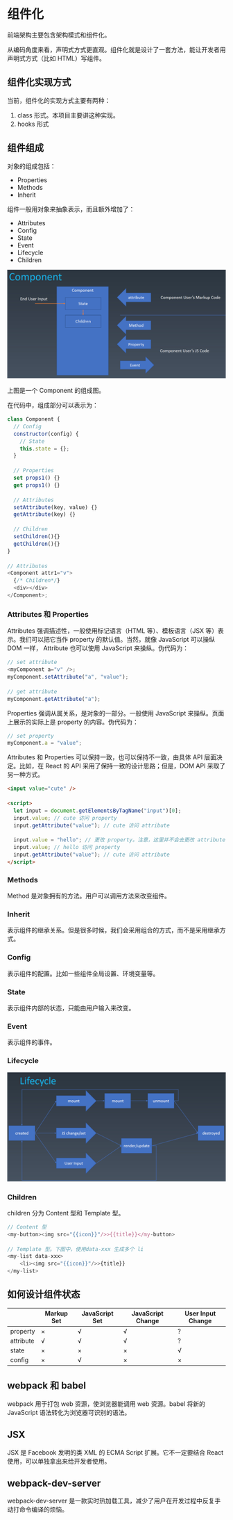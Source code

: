 # 组件化

前端架构主要包含架构模式和组件化。

从编码角度来看，声明式方式更直观。组件化就是设计了一套方法，能让开发者用声明式方式（比如 HTML）写组件。

## 组件化实现方式

当前，组件化的实现方式主要有两种：

1. class 形式。本项目主要讲这种实现。
2. hooks 形式

## 组件组成

对象的组成包括：

- Properties
- Methods
- Inherit

组件一般用对象来抽象表示，而且额外增加了：

- Attributes
- Config
- State
- Event
- Lifecycle
- Children

![一个 Component 的组成图](./images/whole-component.png)

上图是一个 Component 的组成图。

在代码中，组成部分可以表示为：

```javascript
class Component {
  // Config
  constructor(config) {
    // State
    this.state = {};
  }

  // Properties
  set props1() {}
  get props1() {}

  // Attributes
  setAttribute(key, value) {}
  getAttribute(key) {}

  // Children
  setChildren(){}
  getChildren(){}
}

// Attributes
<Component attr1="v">
  {/* Children*/}
  <div></div>
</Component>;
```

### Attributes 和 Properties

Attributes 强调描述性，一般使用标记语言（HTML 等）、模板语言（JSX 等）表示。我们可以把它当作 property 的默认值。当然，就像 JavaScript 可以操纵 DOM 一样， Attribute 也可以使用 JavaScript 来操纵。伪代码为：

```javascript
// set attribute
<myComponent a="v" />;
myComponent.setAttribute("a", "value");

// get attribute
myComponent.getAttribute("a");
```

Properties 强调从属关系，是对象的一部分。一般使用 JavaScript 来操纵。页面上展示的实际上是 property 的内容。伪代码为：

```javascript
// set property
myComponent.a = "value";
```

Attributes 和 Properties 可以保持一致，也可以保持不一致，由具体 API 层面决定。比如，在 React 的 API 采用了保持一致的设计思路；但是，DOM API 采取了另一种方式。

```html
<input value="cute" />

<script>
  let input = document.getElementsByTagName("input")[0];
  input.value; // cute 访问 property
  input.getAttribute("value"); // cute 访问 attribute

  input.value = "hello"; // 更改 property。注意，这里并不会去更改 attribute
  input.value; // hello 访问 property
  input.getAttribute("value"); // cute 访问 attribute
</script>
```

### Methods

Method 是对象拥有的方法。用户可以调用方法来改变组件。

### Inherit

表示组件的继承关系。但是很多时候，我们会采用组合的方式，而不是采用继承方式。

### Config

表示组件的配置。比如一些组件全局设置、环境变量等。

### State

表示组件内部的状态，只能由用户输入来改变。

### Event

表示组件的事件。

### Lifecycle

![lifecycle](./images/lifecycle.png)

### Children

children 分为 Content 型和 Template 型。

```javascript
// Content 型
<my-button><img src="{{icon}}"/>>{{title}}</my-button>

// Template 型。下图中，使用data-xxx 生成多个 li
<my-list data-xxx>
    <li><img src="{{icon}}"/>>{title}}
</my-list>
```

## 如何设计组件状态

|           | Markup Set | JavaScript Set | JavaScript Change | User Input Change |
| --------- | ---------- | -------------- | ----------------- | ----------------- |
| property  | ×          | √              | √                 | ?                 |
| attribute | √          | √              | √                 | ?                 |
| state     | ×          | ×              | ×                 | √                 |
| config    | ×          | √              | ×                 | ×                 |

## webpack 和 babel

webpack 用于打包 web 资源，使浏览器能调用 web 资源。babel 将新的 JavaScript 语法转化为浏览器可识别的语法。

## JSX

JSX 是 Facebook 发明的类 XML 的 ECMA Script 扩展。它不一定要结合 React 使用，可以单独拿出来给开发者使用。

## webpack-dev-server

webpack-dev-server 是一款实时热加载工具，减少了用户在开发过程中反复手动打命令编译的烦恼。
